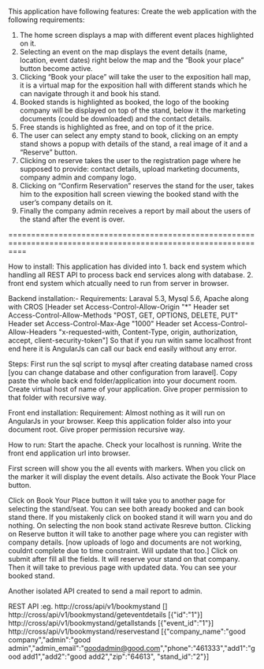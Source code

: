 This application have following features:
Create the web application with the following requirements:

1. The home screen displays a map with different event places highlighted on it.
2. Selecting an event on the map displays the event details (name, location, event dates) right below the map and the “Book your place” button become active.
3. Clicking “Book your place” will take the user to the exposition hall map, it is a virtual map for the exposition hall with different stands which he can navigate through it and book his stand.
4. Booked stands is highlighted as booked, the logo of the booking company will be displayed on top of the stand, below it the marketing documents (could be downloaded) and the contact details.
5. Free stands is highlighted as free, and on top of it the price.
6. The user can select any empty stand to book, clicking on an empty stand shows a popup with details of the stand, a real image of it and a “Reserve” button.
7. Clicking on reserve takes the user to the registration page where he supposed to provide: contact details, upload marketing documents, company admin and company logo.
8. Clicking on “Confirm Reservation” reserves the stand for the user, takes him to the exposition hall screen viewing the booked stand with the user’s company details on it.
9. Finally the company admin receives a report by mail about the users of the stand after the event is over.

================================================================================================================

How to install:
This application has divided into 1. back end system which handling all REST API to process back end services along with database. 2. front end system which atcually need to run from server in browser.

Backend installation:-
Requirements:
Laraval 5.3, Mysql 5.6, Apache along with CROS [Header set Access-Control-Allow-Origin "*"
                                                Header set Access-Control-Allow-Methods "POST, GET, OPTIONS, DELETE, PUT"
                                                Header set Access-Control-Max-Age "1000"
                                                Header set Access-Control-Allow-Headers "x-requested-with, Content-Type, origin, authorization, accept, client-security-token"]
So that if you run witin same localhost front end here it is AngularJs can call our back end easily without any error.

Steps:
First run the sql script to mysql after creating database named cross [you can change database and other configuration from laravel].
Copy paste the whole back end folder/application into your document room.
Create virtual host of name of your application.
Give proper permission to that folder with recursive way.

Front end installation:
Requirement:
Almost nothing as it will run on AngularJs in your browser.
Keep this application folder also into your document root.
Give proper permission recursive way.

How to run:
Start the apache. Check your localhost is running.
Write the front end application url into browser.

First screen will show you the all events with markers. When you click on the marker it will display the event details. Also activate the Book Your Place button.

Click on Book Your Place button it will take you to another page for selecting the stand/seat.
You can see both aready booked and can book stand there. If you mistakenly click on booked stand it will warn you and do nothing.
On selecting the non book stand activate Resreve button.
Clicking on Reserve button it will take to another page where you can register with company details. [now uploads of logo and documents are not working, couldnt complete due to time constraint. Will update that too.]
Click on submit after fill all the fields. It will reserve your stand on that company. Then it will take to previous page with updated data. You can see your booked stand.

Another isolated API created to send a mail report to admin.

REST API :eg.
http://cross/api/v1/bookmystand
[]
http://cross/api/v1/bookmystand/geteventdetails
[{"id":"1"}]
http://cross/api/v1/bookmystand/getallstands
[{"event_id":"1"}]
http://cross/api/v1/bookmystand/reservestand
[{"company_name":"good company","admin":"good admin","admin_email":"goodadmin@good.com","phone":"461333","add1":"good add1","add2":"good add2","zip":"64613", "stand_id":"2"}]


